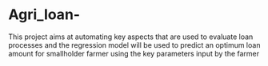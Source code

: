 # Agri_loan-
This project aims at automating key aspects that are used to evaluate loan processes and the regression model will be used to predict an optimum loan amount for smallholder farmer using the key parameters input by the farmer 
